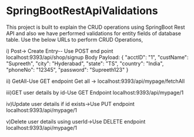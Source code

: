 # SpringBootRestApiValidations
This project is built to explain the CRUD operations using SpringBoot Rest API and also we have performed validations for entity fields of database table. 
Use the below URLs to perform CRUD Operations,

i) Post-> Create Entry-- Use POST end point
	localhost:9393/api/shop/signup
	Body Payload:
	{
   	  "acctID": "1",
	"custName": "Supreeth",
	"city": "Hyderabad",
	"state": "TS",
	"country": "India",
	"phoneNo": "12345",
	"password": "Supreeth123"
	}

ii) GetAll-Use GET endpoint
     Get all -> localhost:9393/api/mypage/fetchAll

iii)GET user details by id-Use GET Endpoint
    localhost:9393/api/mypage/1

iv)Update user details if id exists->Use PUT endpoint
   localhost:9393/api/mypage/1

v)Delete user details using userId->Use DELETE endpoint
   localhost:9393/api/mypage/1
